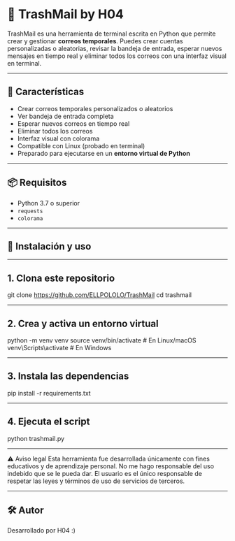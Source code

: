 # 🧨 TrashMail by H04

TrashMail es una herramienta de terminal escrita en Python que permite crear y gestionar **correos temporales**. Puedes crear cuentas personalizadas o aleatorias, revisar la bandeja de entrada, esperar nuevos mensajes en tiempo real y eliminar todos los correos con una interfaz visual en terminal.

---

## 🚀 Características

- Crear correos temporales personalizados o aleatorios
- Ver bandeja de entrada completa
- Esperar nuevos correos en tiempo real
- Eliminar todos los correos
- Interfaz visual con colorama
- Compatible con Linux (probado en terminal)
- Preparado para ejecutarse en un **entorno virtual de Python**

---

## 📦 Requisitos

- Python 3.7 o superior
- `requests`
- `colorama`
---

## 🧪 Instalación y uso

---
## 1. Clona este repositorio
git clone https://github.com/ELLPOLOLO/TrashMail
cd trashmail

---
## 2. Crea y activa un entorno virtual
python -m venv venv
source venv/bin/activate      # En Linux/macOS
venv\Scripts\activate         # En Windows

---
## 3. Instala las dependencias
pip install -r requirements.txt

---
## 4. Ejecuta el script
python trashmail.py

---
⚠️ Aviso legal
Esta herramienta fue desarrollada únicamente con fines educativos y de aprendizaje personal.
No me hago responsable del uso indebido que se le pueda dar.
El usuario es el único responsable de respetar las leyes y términos de uso de servicios de terceros.

---
## 🛠️ Autor
Desarrollado por H04 :)
